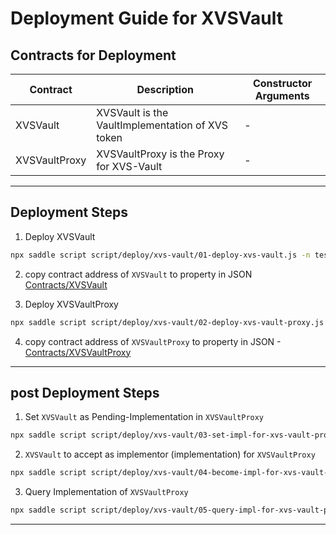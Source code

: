# Deployment Guide for XVSVault

## Contracts for Deployment

| Contract | Description | Constructor Arguments | 
|---------|-----------|-----------|
| XVSVault | XVSVault is the VaultImplementation of XVS token | - | 
| XVSVaultProxy | XVSVaultProxy is the Proxy for XVS-Vault | - | 

---------

## Deployment Steps

1. Deploy XVSVault

```sh
npx saddle script script/deploy/xvs-vault/01-deploy-xvs-vault.js -n testnet
```

2. copy contract address of `XVSVault` to property in JSON [Contracts/XVSVault](../../../networks/testnet.json#L27)

3. Deploy XVSVaultProxy

```sh
npx saddle script script/deploy/xvs-vault/02-deploy-xvs-vault-proxy.js -n testnet
```

4. copy contract address of `XVSVaultProxy` to property in JSON - [Contracts/XVSVaultProxy](../../../networks/testnet.json#L28)


---------

## post Deployment Steps

1. Set `XVSVault` as Pending-Implementation in `XVSVaultProxy`

```sh
npx saddle script script/deploy/xvs-vault/03-set-impl-for-xvs-vault-proxy.js -n testnet
```


2. `XVSVault` to accept as implementor (implementation) for `XVSVaultProxy`

```sh
npx saddle script script/deploy/xvs-vault/04-become-impl-for-xvs-vault-proxy.js -n testnet
```

3. Query Implementation of `XVSVaultProxy`

```sh
npx saddle script script/deploy/xvs-vault/05-query-impl-for-xvs-vault-proxy.js -n testnet
```
---------